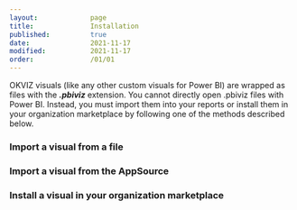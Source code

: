 ```yaml
---
layout:             page
title:              Installation
published:          true
date:               2021-11-17
modified:           2021-11-17
order:              /01/01
---
```

OKVIZ visuals (like any other custom visuals for Power BI) are wrapped as files with the ***.pbiviz*** extension. You cannot directly open .pbiviz files with Power BI. Instead, you must import them into your reports or install them in your organization marketplace by following one of the methods described below.

### Import a visual from a file
<todo></todo>

### Import a visual from the AppSource
<todo></todo>

### Install a visual in your organization marketplace
<todo></todo>
